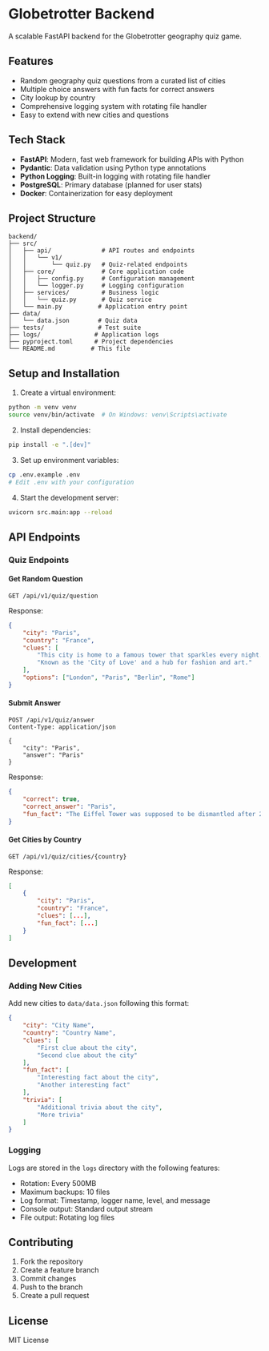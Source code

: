 # Globetrotter Backend

A scalable FastAPI backend for the Globetrotter geography quiz game.

## Features

- Random geography quiz questions from a curated list of cities
- Multiple choice answers with fun facts for correct answers
- City lookup by country
- Comprehensive logging system with rotating file handler
- Easy to extend with new cities and questions

## Tech Stack

- **FastAPI**: Modern, fast web framework for building APIs with Python
- **Pydantic**: Data validation using Python type annotations
- **Python Logging**: Built-in logging with rotating file handler
- **PostgreSQL**: Primary database (planned for user stats)
- **Docker**: Containerization for easy deployment

## Project Structure

```
backend/
├── src/
│   ├── api/              # API routes and endpoints
│   │   └── v1/
│   │       └── quiz.py   # Quiz-related endpoints
│   ├── core/             # Core application code
│   │   ├── config.py     # Configuration management
│   │   └── logger.py     # Logging configuration
│   ├── services/         # Business logic
│   │   └── quiz.py       # Quiz service
│   └── main.py          # Application entry point
├── data/
│   └── data.json        # Quiz data
├── tests/               # Test suite
├── logs/               # Application logs
├── pyproject.toml      # Project dependencies
└── README.md          # This file
```

## Setup and Installation

1. Create a virtual environment:

```bash
python -m venv venv
source venv/bin/activate  # On Windows: venv\Scripts\activate
```

2. Install dependencies:

```bash
pip install -e ".[dev]"
```

3. Set up environment variables:

```bash
cp .env.example .env
# Edit .env with your configuration
```

4. Start the development server:

```bash
uvicorn src.main:app --reload
```

## API Endpoints

### Quiz Endpoints

#### Get Random Question

```http
GET /api/v1/quiz/question
```

Response:

```json
{
    "city": "Paris",
    "country": "France",
    "clues": [
        "This city is home to a famous tower that sparkles every night.",
        "Known as the 'City of Love' and a hub for fashion and art."
    ],
    "options": ["London", "Paris", "Berlin", "Rome"]
}
```

#### Submit Answer

```http
POST /api/v1/quiz/answer
Content-Type: application/json

{
    "city": "Paris",
    "answer": "Paris"
}
```

Response:

```json
{
    "correct": true,
    "correct_answer": "Paris",
    "fun_fact": "The Eiffel Tower was supposed to be dismantled after 20 years but was saved because it was useful for radio transmissions!"
}
```

#### Get Cities by Country

```http
GET /api/v1/quiz/cities/{country}
```

Response:

```json
[
    {
        "city": "Paris",
        "country": "France",
        "clues": [...],
        "fun_fact": [...]
    }
]
```

## Development

### Adding New Cities

Add new cities to `data/data.json` following this format:

```json
{
    "city": "City Name",
    "country": "Country Name",
    "clues": [
        "First clue about the city",
        "Second clue about the city"
    ],
    "fun_fact": [
        "Interesting fact about the city",
        "Another interesting fact"
    ],
    "trivia": [
        "Additional trivia about the city",
        "More trivia"
    ]
}
```

### Logging

Logs are stored in the `logs` directory with the following features:

- Rotation: Every 500MB
- Maximum backups: 10 files
- Log format: Timestamp, logger name, level, and message
- Console output: Standard output stream
- File output: Rotating log files

## Contributing

1. Fork the repository
2. Create a feature branch
3. Commit changes
4. Push to the branch
5. Create a pull request

## License

MIT License
